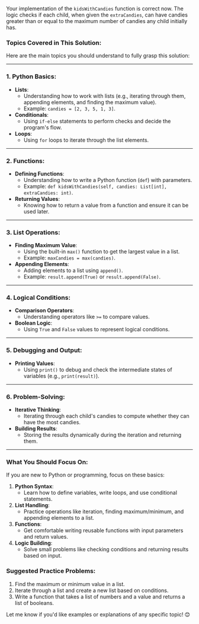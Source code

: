 Your implementation of the `kidsWithCandies` function is correct now. The logic checks if each child, when given the `extraCandies`, can have candies greater than or equal to the maximum number of candies any child initially has. 

### Topics Covered in This Solution:

Here are the main topics you should understand to fully grasp this solution:

---

### 1. **Python Basics**:
   - **Lists**:
     - Understanding how to work with lists (e.g., iterating through them, appending elements, and finding the maximum value).
     - Example: `candies = [2, 3, 5, 1, 3]`.
   - **Conditionals**:
     - Using `if-else` statements to perform checks and decide the program's flow.
   - **Loops**:
     - Using `for` loops to iterate through the list elements.

---

### 2. **Functions**:
   - **Defining Functions**:
     - Understanding how to write a Python function (`def`) with parameters.
     - Example: `def kidsWithCandies(self, candies: List[int], extraCandies: int)`.
   - **Returning Values**:
     - Knowing how to return a value from a function and ensure it can be used later.

---

### 3. **List Operations**:
   - **Finding Maximum Value**:
     - Using the built-in `max()` function to get the largest value in a list.
     - Example: `maxCandies = max(candies)`.
   - **Appending Elements**:
     - Adding elements to a list using `append()`.
     - Example: `result.append(True)` or `result.append(False)`.

---

### 4. **Logical Conditions**:
   - **Comparison Operators**:
     - Understanding operators like `>=` to compare values.
   - **Boolean Logic**:
     - Using `True` and `False` values to represent logical conditions.

---

### 5. **Debugging and Output**:
   - **Printing Values**:
     - Using `print()` to debug and check the intermediate states of variables (e.g., `print(result)`).

---

### 6. **Problem-Solving**:
   - **Iterative Thinking**:
     - Iterating through each child's candies to compute whether they can have the most candies.
   - **Building Results**:
     - Storing the results dynamically during the iteration and returning them.

---

### What You Should Focus On:
If you are new to Python or programming, focus on these basics:
1. **Python Syntax**:
   - Learn how to define variables, write loops, and use conditional statements.
2. **List Handling**:
   - Practice operations like iteration, finding maximum/minimum, and appending elements to a list.
3. **Functions**:
   - Get comfortable writing reusable functions with input parameters and return values.
4. **Logic Building**:
   - Solve small problems like checking conditions and returning results based on input.

### Suggested Practice Problems:
1. Find the maximum or minimum value in a list.
2. Iterate through a list and create a new list based on conditions.
3. Write a function that takes a list of numbers and a value and returns a list of booleans.

Let me know if you'd like examples or explanations of any specific topic! 😊